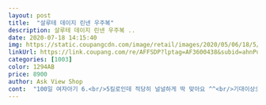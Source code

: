 ```yaml
---
layout: post 
title:  "살루테 데이지 린넨 우주복" 
description: 살루테 데이지 린넨 우주복 ..
date: 2020-07-18 14:15:40 
img: https://static.coupangcdn.com/image/retail/images/2020/05/06/18/5/91eff880-9aac-4b48-9139-0509ab70dc19.jpg 
linkUrl: https://link.coupang.com/re/AFFSDP?lptag=AF3600438&subid=ahnPublicAsk&pageKey=1555394453&itemId=2660371217&vendorItemId=70651018612&traceid=V0-113-f2af9f916c64faff 
categories: [1003] 
color: 1294AB 
price: 8900 
author: Ask View Shop 
cont:  "100일 여자아기 6.<br/>5킬로인데 적당히 널널하게 딱 맞아요 ^^<br/>기대이상으로 너무 예쁘네요♡<br/>너무 예뻐요 남아에게도 예쁘고 시원하게 잘 맞을 것 같아요<br/>" 
---
```

